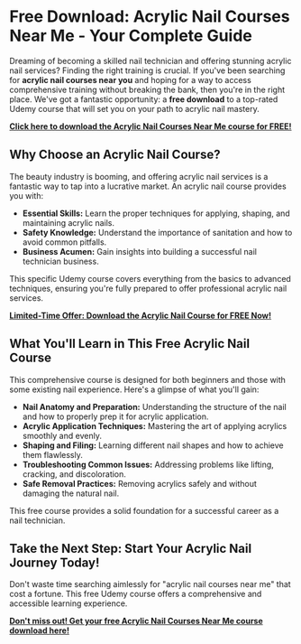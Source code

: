 # Free Download: Acrylic Nail Courses Near Me - Your Complete Guide

Dreaming of becoming a skilled nail technician and offering stunning acrylic nail services? Finding the right training is crucial. If you've been searching for **acrylic nail courses near you** and hoping for a way to access comprehensive training without breaking the bank, then you're in the right place. We've got a fantastic opportunity: a **free download** to a top-rated Udemy course that will set you on your path to acrylic nail mastery.

[**Click here to download the Acrylic Nail Courses Near Me course for FREE!**](https://udemywork.com/acrylic-nail-courses-near-me)

## Why Choose an Acrylic Nail Course?

The beauty industry is booming, and offering acrylic nail services is a fantastic way to tap into a lucrative market. An acrylic nail course provides you with:

*   **Essential Skills:** Learn the proper techniques for applying, shaping, and maintaining acrylic nails.
*   **Safety Knowledge:** Understand the importance of sanitation and how to avoid common pitfalls.
*   **Business Acumen:** Gain insights into building a successful nail technician business.

This specific Udemy course covers everything from the basics to advanced techniques, ensuring you're fully prepared to offer professional acrylic nail services.

[**Limited-Time Offer: Download the Acrylic Nail Course for FREE Now!**](https://udemywork.com/acrylic-nail-courses-near-me)

## What You'll Learn in This Free Acrylic Nail Course

This comprehensive course is designed for both beginners and those with some existing nail experience. Here's a glimpse of what you'll gain:

*   **Nail Anatomy and Preparation:** Understanding the structure of the nail and how to properly prep it for acrylic application.
*   **Acrylic Application Techniques:** Mastering the art of applying acrylics smoothly and evenly.
*   **Shaping and Filing:** Learning different nail shapes and how to achieve them flawlessly.
*   **Troubleshooting Common Issues:** Addressing problems like lifting, cracking, and discoloration.
*   **Safe Removal Practices:** Removing acrylics safely and without damaging the natural nail.

This free course provides a solid foundation for a successful career as a nail technician.

## Take the Next Step: Start Your Acrylic Nail Journey Today!

Don't waste time searching aimlessly for "acrylic nail courses near me" that cost a fortune. This free Udemy course offers a comprehensive and accessible learning experience.

[**Don't miss out! Get your free Acrylic Nail Courses Near Me course download here!**](https://udemywork.com/acrylic-nail-courses-near-me)
